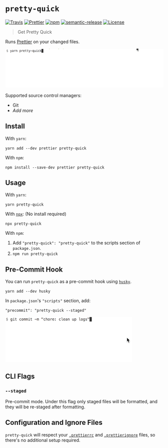 # `pretty-quick`

[![Travis](https://img.shields.io/travis/azz/pretty-quick.svg?style=flat-square)](https://travis-ci.org/azz/pretty-quick)
[![Prettier](https://img.shields.io/badge/code_style-prettier-ff69b4.svg?style=flat-square)](https://github.com/prettier/prettier)
[![npm](https://img.shields.io/npm/v/pretty-quick.svg?style=flat-square)](https://npmjs.org/pretty-quick)
[![semantic-release](https://img.shields.io/badge/%20%20%F0%9F%93%A6%F0%9F%9A%80-semantic--release-e10079.svg?style=flat-square)](https://github.com/semantic-release/semantic-release)
[![License](https://img.shields.io/badge/license-MIT-blue.svg?style=flat-square)](LICENSE)

> Get Pretty Quick

Runs [Prettier](https://prettier.io) on your changed files.

![demo](./img/demo.gif)

Supported source control managers:

* Git
* _Add more_

## Install

With `yarn`:

```shellsession
yarn add --dev prettier pretty-quick
```

With `npm`:

```shellsession
npm install --save-dev prettier pretty-quick
```

## Usage

With `yarn`:

```shellsession
yarn pretty-quick
```

With [`npx`](https://npm.im/npx): (No install required)

```shellsession
npx pretty-quick
```

With `npm`:

1. Add `"pretty-quick": "pretty-quick"` to the scripts section of `package.json`.
2. `npm run pretty-quick`

## Pre-Commit Hook

You can run `pretty-quick` as a pre-commit hook using [`husky`](https://github.com/typicode/husky).

```shellstream
yarn add --dev husky
```

In `package.json`'s `"scripts"` section, add:

```
"precommit": "pretty-quick --staged"
```

![demo](./img/precommit.gif)

## CLI Flags

### `--staged`

Pre-commit mode. Under this flag only staged files will be formatted, and they will be re-staged after formatting.

<!-- Undocumented = Unsupported :D

### `--config`

Path to a `.prettierrc` file.

### `--since`

A SCM revision such as a git commit hash or ref.

For example `pretty-quick --since HEAD` will format only staged files.

-->

## Configuration and Ignore Files

`pretty-quick` will respect your [`.prettierrc`](https://prettier.io/docs/en/configuration) and [`.prettierignore`](https://prettier.io/docs/en/ignore#ignoring-files) files, so there's no additional setup required.
